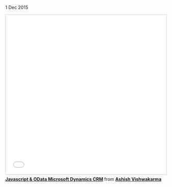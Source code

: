 1 Dec 2015
<iframe src="//www.slideshare.net/slideshow/embed_code/key/vcmoZRgYt6pDTR" width="100%" height="500" frameborder="0" marginwidth="0" marginheight="0" scrolling="no" style="border:1px solid #CCC; border-width:1px; margin-bottom:5px; max-width: 100%;" allowfullscreen> </iframe> <div style="margin-bottom:5px"> <strong> <a href="//www.slideshare.net/AshishVishwakarma13/javascript-odata-microsoft-dynamics-crm" title="Javascript &amp; OData Microsoft Dynamics CRM" target="_blank">Javascript &amp; OData Microsoft Dynamics CRM</a> </strong> from <strong><a href="https://www.slideshare.net/AshishVishwakarma13" target="_blank">Ashish Vishwakarma</a></strong> </div>